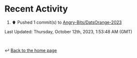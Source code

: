 # Recent Activity

<!--RECENT_ACTIVITY:start-->
1. ⬆️ Pushed 1 commit(s) to [Angry-Bits/DatsOrange-2023](https://github.com/Angry-Bits/DatsOrange-2023)<br>
<!--RECENT_ACTIVITY:end-->

<!--RECENT_ACTIVITY:last_update-->
Last Updated: Thursday, October 12th, 2023, 1:53:48 AM (GMT)
<!--RECENT_ACTIVITY:last_update_end-->

<br>

↩️ [Back to the home page](/README.md)

